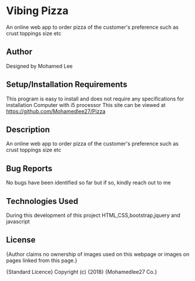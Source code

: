 # Vibing Pizza
An online web app to order pizza of the customer's preference such as crust toppings size etc

## Author
Designed by Mohamed Lee

## Setup/Installation Requirements
This program is easy to install and does not require any specifications for installation Computer with i5 processor This site can be viewed at https://github.com/Mohamedlee27/Pizza

## Description
An online web app to order pizza of the customer's preference such as crust toppings size etc

## Bug Reports
No bugs have been identified so far but if so, kindly reach out to me

## Technologies Used
During this development of this project HTML,CSS,bootstrap,jquery and javascript

## License
{Author claims no ownership of images used on this webpage or images on pages linked from this page.}

{Standard Licence} Copyright (c) {2018} {Mohamedlee27 Co.}